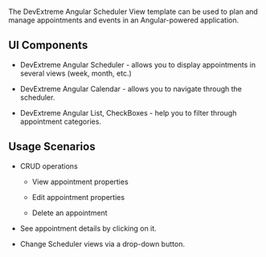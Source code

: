 The DevExtreme Angular Scheduler View template can be used to plan and manage appointments and events in an Angular-powered application.

## UI Components  

- DevExtreme Angular Scheduler - allows you to display appointments in several views (week, month, etc.)

- DevExtreme Angular Calendar - allows you to navigate through the scheduler.

- DevExtreme Angular List, CheckBoxes - help you to filter through appointment categories.

## Usage Scenarios 

- CRUD operations 

    - View appointment properties 

    - Edit appointment properties 

    - Delete an appointment 

- See appointment details by clicking on it.

- Change Scheduler views via a drop-down button.